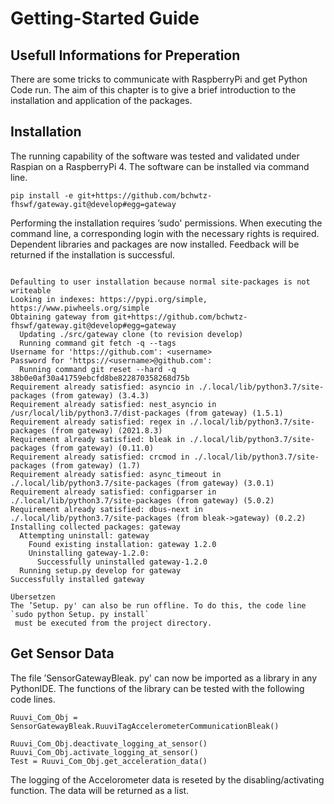# Getting-Started Guide

## Usefull Informations for Preperation

There are some tricks to communicate with RaspberryPi and get Python Code run. The aim of this chapter is to give a brief 
introduction to the installation and application of the packages.

## Installation

The running capability of the software was tested and validated under Raspian on a RaspberryPi 4.
The software can be installed via command line.

```{code-block} python
pip install -e git+https://github.com/bchwtz-fhswf/gateway.git@develop#egg=gateway
```

Performing the installation requires ’sudo' permissions. When executing the command line, 
a corresponding login with the necessary rights is required. Dependent libraries and packages 
are now installed. Feedback will be returned if the installation is successful.

```{code-block} python

Defaulting to user installation because normal site-packages is not writeable
Looking in indexes: https://pypi.org/simple, https://www.piwheels.org/simple
Obtaining gateway from git+https://github.com/bchwtz-fhswf/gateway.git@develop#egg=gateway
  Updating ./src/gateway clone (to revision develop)
  Running command git fetch -q --tags
Username for 'https://github.com': <username>
Password for 'https://<username>@github.com':
  Running command git reset --hard -q 38b0e0af30a41759ebcfd8be822870358268d75b
Requirement already satisfied: asyncio in ./.local/lib/python3.7/site-packages (from gateway) (3.4.3)
Requirement already satisfied: nest_asyncio in /usr/local/lib/python3.7/dist-packages (from gateway) (1.5.1)
Requirement already satisfied: regex in ./.local/lib/python3.7/site-packages (from gateway) (2021.8.3)
Requirement already satisfied: bleak in ./.local/lib/python3.7/site-packages (from gateway) (0.11.0)
Requirement already satisfied: crcmod in ./.local/lib/python3.7/site-packages (from gateway) (1.7)
Requirement already satisfied: async_timeout in ./.local/lib/python3.7/site-packages (from gateway) (3.0.1)
Requirement already satisfied: configparser in ./.local/lib/python3.7/site-packages (from gateway) (5.0.2)
Requirement already satisfied: dbus-next in ./.local/lib/python3.7/site-packages (from bleak->gateway) (0.2.2)
Installing collected packages: gateway
  Attempting uninstall: gateway
    Found existing installation: gateway 1.2.0
    Uninstalling gateway-1.2.0:
      Successfully uninstalled gateway-1.2.0
  Running setup.py develop for gateway
Successfully installed gateway
```

```{admonition} Note
Übersetzen
The ’Setup. py' can also be run offline. To do this, the code line `sudo python Setup. py install`
 must be executed from the project directory.
```

## Get Sensor Data

The file ’SensorGatewayBleak. py' can now be imported as a library in any PythonIDE. 
The functions of the library can be tested with the following code lines.

```{code-block} python
Ruuvi_Com_Obj = SensorGatewayBleak.RuuviTagAccelerometerCommunicationBleak() 

Ruuvi_Com_Obj.deactivate_logging_at_sensor()
Ruuvi_Com_Obj.activate_logging_at_sensor()
Test = Ruuvi_Com_Obj.get_acceleration_data()
```

The logging of the Accelorometer data is reseted by the disabling/activating function. 
The data will be returned as a list.
